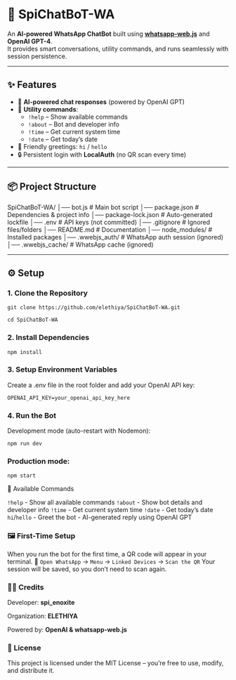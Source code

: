 # 🤖 SpiChatBoT-WA  

An **AI-powered WhatsApp ChatBot** built using **[whatsapp-web.js](https://github.com/pedroslopez/whatsapp-web.js)** and **OpenAI GPT-4**.  
It provides smart conversations, utility commands, and runs seamlessly with session persistence.  

---

## ✨ Features  

- 💬 **AI-powered chat responses** (powered by OpenAI GPT)  
- 📖 **Utility commands**:
  - `!help` – Show available commands  
  - `!about` – Bot and developer info  
  - `!time` – Get current system time  
  - `!date` – Get today’s date  
- 👋 Friendly greetings: `hi` / `hello`  
- 🔒 Persistent login with **LocalAuth** (no QR scan every time)  

---

## 📦 Project Structure  

SpiChatBoT-WA/
│── bot.js # Main bot script
│── package.json # Dependencies & project info
│── package-lock.json # Auto-generated lockfile
│── .env # API keys (not committed)
│── .gitignore # Ignored files/folders
│── README.md # Documentation
│── node_modules/ # Installed packages
│── .wwebjs_auth/ # WhatsApp auth session (ignored)
│── .wwebjs_cache/ # WhatsApp cache (ignored)


---

## ⚙️ Setup  

### 1. Clone the Repository  
```
git clone https://github.com/elethiya/SpiChatBoT-WA.git
```
```
cd SpiChatBoT-WA
````

### 2. Install Dependencies
```
npm install
```

### 3. Setup Environment Variables
Create a .env file in the root folder and add your OpenAI API key:
```
OPENAI_API_KEY=your_openai_api_key_here
```

### 4. Run the Bot
Development mode (auto-restart with Nodemon):
```
npm run dev
```

### Production mode:
```
npm start
```

📖 Available Commands

`!help`   - Show all available commands
`!about`  - Show bot details and developer info
`!time`   - Get current system time
`!date`   - Get today’s date
`hi`/`hello` - Greet the bot
<any text> - AI-generated reply using OpenAI GPT

### 🖼️ First-Time Setup

When you run the bot for the first time, a QR code will appear in your terminal.
📲 `Open WhatsApp` → `Menu` → `Linked Devices` → `Scan the QR`
Your session will be saved, so you don’t need to scan again.

### 👨‍💻 Credits
Developer: **spi_enoxite**

Organization: **ELETHIYA**

Powered by: **OpenAI & whatsapp-web.js**

### 📜 License
This project is licensed under the MIT License – you’re free to use, modify, and distribute it.
